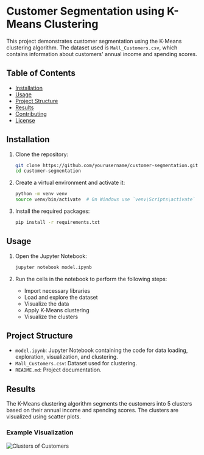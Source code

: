 # Customer Segmentation using K-Means Clustering

This project demonstrates customer segmentation using the K-Means clustering algorithm. The dataset used is `Mall_Customers.csv`, which contains information about customers' annual income and spending scores.

## Table of Contents

- [Installation](#installation)
- [Usage](#usage)
- [Project Structure](#project-structure)
- [Results](#results)
- [Contributing](#contributing)
- [License](#license)

## Installation

1. Clone the repository:

   ```sh
   git clone https://github.com/yourusername/customer-segmentation.git
   cd customer-segmentation
   ```

2. Create a virtual environment and activate it:

   ```sh
   python -m venv venv
   source venv/bin/activate  # On Windows use `venv\Scripts\activate`
   ```

3. Install the required packages:
   ```sh
   pip install -r requirements.txt
   ```

## Usage

1. Open the Jupyter Notebook:

   ```sh
   jupyter notebook model.ipynb
   ```

2. Run the cells in the notebook to perform the following steps:
   - Import necessary libraries
   - Load and explore the dataset
   - Visualize the data
   - Apply K-Means clustering
   - Visualize the clusters

## Project Structure

- `model.ipynb`: Jupyter Notebook containing the code for data loading, exploration, visualization, and clustering.
- `Mall_Customers.csv`: Dataset used for clustering.
- `README.md`: Project documentation.

## Results

The K-Means clustering algorithm segments the customers into 5 clusters based on their annual income and spending scores. The clusters are visualized using scatter plots.

### Example Visualization

![Clusters of Customers](path_to_your_image.png)
